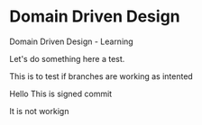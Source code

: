 # Domain Driven Design
Domain Driven Design - Learning

Let's do something here a test.

This is to test if branches are working as intented

Hello This is signed commit

It is not workign